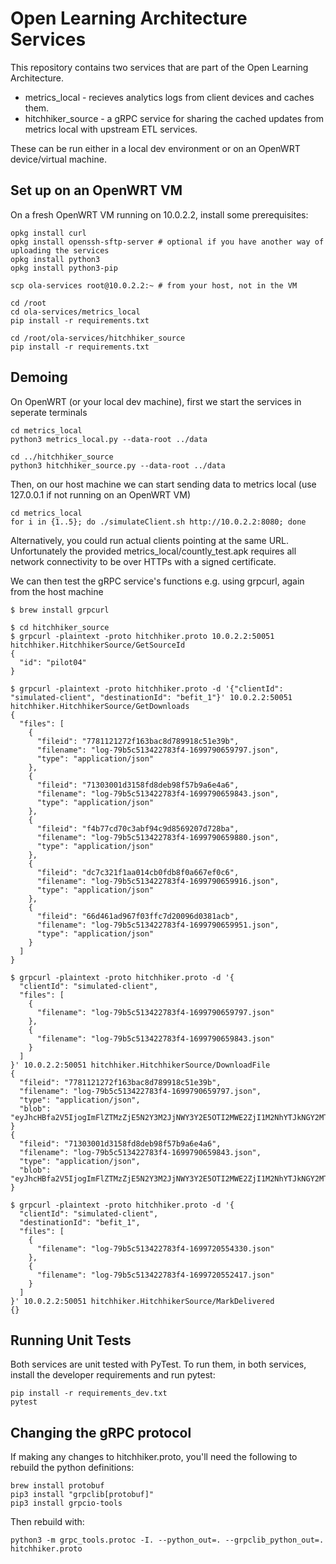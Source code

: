 # Open Learning Architecture Services

This repository contains two services that are part of the Open Learning Architecture.

* metrics_local - recieves analytics logs from client devices and caches them.
* hitchhiker_source - a gRPC service for sharing the cached updates from metrics local with upstream ETL services.

These can be run either in a local dev environment or on an OpenWRT device/virtual machine.

## Set up on an OpenWRT VM

On a fresh OpenWRT VM running on 10.0.2.2, install some prerequisites:

```
opkg install curl
opkg install openssh-sftp-server # optional if you have another way of uploading the services
opkg install python3
opkg install python3-pip

scp ola-services root@10.0.2.2:~ # from your host, not in the VM

cd /root
cd ola-services/metrics_local
pip install -r requirements.txt

cd /root/ola-services/hitchhiker_source
pip install -r requirements.txt
```

## Demoing

On OpenWRT (or your local dev machine), first we start the services in seperate terminals

```
cd metrics_local
python3 metrics_local.py --data-root ../data

cd ../hitchhiker_source
python3 hitchhiker_source.py --data-root ../data
```


Then, on our host machine we can start sending data to metrics local (use 127.0.0.1 if not running on an OpenWRT VM)

```
cd metrics_local
for i in {1..5}; do ./simulateClient.sh http://10.0.2.2:8080; done
```

Alternatively, you could run actual clients pointing at the same URL. Unfortunately the provided metrics_local/countly_test.apk requires all network connectivity to be over HTTPs with a signed certificate.


We can then test the gRPC service's functions e.g. using grpcurl, again from the host machine

```
$ brew install grpcurl

$ cd hitchhiker_source
$ grpcurl -plaintext -proto hitchhiker.proto 10.0.2.2:50051 hitchhiker.HitchhikerSource/GetSourceId
{
  "id": "pilot04"
}

$ grpcurl -plaintext -proto hitchhiker.proto -d '{"clientId": "simulated-client", "destinationId": "befit_1"}' 10.0.2.2:50051 hitchhiker.HitchhikerSource/GetDownloads
{
  "files": [
    {
      "fileid": "7781121272f163bac8d789918c51e39b",
      "filename": "log-79b5c513422783f4-1699790659797.json",
      "type": "application/json"
    },
    {
      "fileid": "71303001d3158fd8deb98f57b9a6e4a6",
      "filename": "log-79b5c513422783f4-1699790659843.json",
      "type": "application/json"
    },
    {
      "fileid": "f4b77cd70c3abf94c9d8569207d728ba",
      "filename": "log-79b5c513422783f4-1699790659880.json",
      "type": "application/json"
    },
    {
      "fileid": "dc7c321f1aa014cb0fdb8f0a667ef0c6",
      "filename": "log-79b5c513422783f4-1699790659916.json",
      "type": "application/json"
    },
    {
      "fileid": "66d461ad967f03ffc7d20096d0381acb",
      "filename": "log-79b5c513422783f4-1699790659951.json",
      "type": "application/json"
    }
  ]
}

$ grpcurl -plaintext -proto hitchhiker.proto -d '{
  "clientId": "simulated-client",
  "files": [
    {
      "filename": "log-79b5c513422783f4-1699790659797.json"
    },
    {
      "filename": "log-79b5c513422783f4-1699790659843.json"
    }
  ]
}' 10.0.2.2:50051 hitchhiker.HitchhikerSource/DownloadFile
{
  "fileid": "7781121272f163bac8d789918c51e39b",
  "filename": "log-79b5c513422783f4-1699790659797.json",
  "type": "application/json",
  "blob": "eyJhcHBfa2V5IjogImFlZTMzZjE5N2Y3M2JjNWY3Y2E5OTI2MWE2ZjI1M2NhYTJkNGY2MTQiLCAidGltZXN0YW1wIjogIjE2OTk3OTA2NTk3OTciLCAiaG91ciI6ICIxMiIsICJkb3ciOiAiNyIsICJ0eiI6ICIwIiwgInNka192ZXJzaW9uIjogIjIwLjA0IiwgInNka19uYW1lIjogImphdmEtbmF0aXZlLWFuZHJvaWQiLCAidXNlcl9kZXRhaWxzIjogIntcImN1c3RvbVwiOntcImRldmljZV9pZFwiOlwiQ1E4RFwiLFwib3RhXCI6XCIxXCJ9fSIsICJkZXZpY2VfaWQiOiAiNzliNWM1MTM0MjI3ODNmNCIsICJjaGVja3N1bSI6ICI3YzhlMGYxZWJmZGQ0ZDkxNjRhYzlmNTNhZTJmMjQzZDlkZTZhOWRjIn0="
}
{
  "fileid": "71303001d3158fd8deb98f57b9a6e4a6",
  "filename": "log-79b5c513422783f4-1699790659843.json",
  "type": "application/json",
  "blob": "eyJhcHBfa2V5IjogImFlZTMzZjE5N2Y3M2JjNWY3Y2E5OTI2MWE2ZjI1M2NhYTJkNGY2MTQiLCAidGltZXN0YW1wIjogIjE2OTk3OTA2NTk4NDMiLCAiaG91ciI6ICIxMiIsICJkb3ciOiAiNyIsICJ0eiI6ICIwIiwgInNka192ZXJzaW9uIjogIjIwLjA0IiwgInNka19uYW1lIjogImphdmEtbmF0aXZlLWFuZHJvaWQiLCAidXNlcl9kZXRhaWxzIjogIntcImN1c3RvbVwiOntcImRldmljZV9pZFwiOlwiQ1E4RFwiLFwib3RhXCI6XCIxXCJ9fSIsICJkZXZpY2VfaWQiOiAiNzliNWM1MTM0MjI3ODNmNCIsICJjaGVja3N1bSI6ICI3YzhlMGYxZWJmZGQ0ZDkxNjRhYzlmNTNhZTJmMjQzZDlkZTZhOWRjIn0="
}

$ grpcurl -plaintext -proto hitchhiker.proto -d '{
  "clientId": "simulated-client",
  "destinationId": "befit_1",
  "files": [
    {
      "filename": "log-79b5c513422783f4-1699720554330.json"
    },
    {
      "filename": "log-79b5c513422783f4-1699720552417.json"
    }
  ]
}' 10.0.2.2:50051 hitchhiker.HitchhikerSource/MarkDelivered
{}
```

## Running Unit Tests

Both services are unit tested with PyTest. To run them, in both services, install the developer requirements and run pytest:

```
pip install -r requirements_dev.txt
pytest
```

## Changing the gRPC protocol

If making any changes to hitchhiker.proto, you'll need the following to rebuild the python definitions:

```
brew install protobuf
pip3 install "grpclib[protobuf]"
pip3 install grpcio-tools
```

Then rebuild with:

```
python3 -m grpc_tools.protoc -I. --python_out=. --grpclib_python_out=. hitchhiker.proto
```